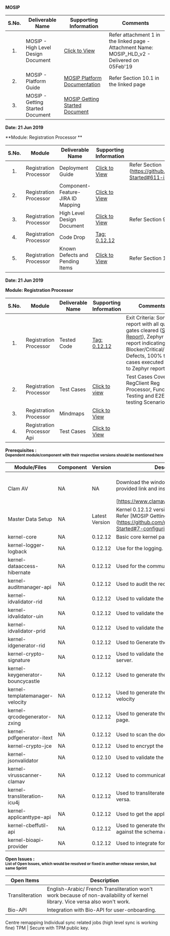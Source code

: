 
**MOSIP**

|**S.No.**| **Deliverable Name**| **Supporting Information**|**Comments**|
|:------:|-----|---|---|
|1.|MOSIP - High Level Design Document|[Click to View](Deliverables---Attachments)|Refer attachment 1 in the linked page - Attachment Name: MOSIP_HLD_v2 - Delivered on 05Feb'19|
|2.|MOSIP - Platform Guide|[MOSIP Platform Documentation](Platform-Documentation)|Refer Section 10.1 in the linked page|
|3.|MOSIP - Getting Started Document|[MOSIP Getting Started Document](https://github.com/mosip/mosip/wiki/Getting-Started)|


**Date: 21 Jun 2019**

**Module: Registration Processor **

|**S.No.**|**Module**|**Deliverable Name**| **Supporting Information**|**Comments**|
|:------:|-----|---|---|---|
|1.|Registration Processor|Deployment Guide| [Click to View](https://github.com/mosip/mosip/wiki/Getting-Started#8-mosip-deployment-)|Refer Section (https://github.com/mosip/mosip/wiki/Getting-Started#611-installation-of-activemq)|
|2.|Registration Processor|Component-Feature-JIRA ID Mapping|[Click to View](https://github.com/mosip/mosip/wiki/Component-Feature-ID-JIRA-ID-Mapping#10-registration-processor-)|
|3.|Registration Processor|High Level Design Document|[Click to View](https://github.com/mosip/mosip/wiki/Deliverables---Attachments)|Refer Section 9 in the linked page|
|4.|Registration Processor|Code Drop|[Tag: 0.12.12](https://github.com/mosip/mosip/releases/tag/0.12.12)||
|5.|Registration Processor|Known Defects and Pending Items|[Click to View](Deliverables---Attachments)|Refer Section 10 in the linked page|

**Date: 21 Jun 2019**

**Module: Registration Processor**

|**S.No.**|**Module**|**Deliverable Name**| **Supporting Information**|**Comments**|
|:------:|-----|---|---|---|
|1.|Registration Processor|Tested Code|[Tag: 0.12.12](https:/github.com/mosip/mosip/releases/tag/0.12.12)|Exit Criteria: Sonar report with all quality gates cleared ([Sonar Report](http://104.215.158.154:9000/dashboard?id=io.mosip.registrationprocessor%3Aregistration-processor)), Zephyr report indicating: No Blocker/Critical/Major Defects, 100% test cases executed (link to Zephyr report)| 
|2.|Registration Processor|Test Cases|[Click to view](https://mosipid.atlassian.net/projects/MOS?selectedItem=com.thed.zephyr.je__project-centric-view-tests-page&testsTab=test-cycles-tab)|Test Cases Covered RegClient Reg Processor, Functional Testing and E2E testing Scenario;s|
|3.|Registration Processor|Mindmaps|[Click to View](/mosip/mosip/tree/master/docs/testing/Registration%20Client/Mindmaps)|
|4.|Registration Processor Api|Test Cases|[Click to View](https://github.com/mosip/mosip/blob/master/docs/testing/Registration%20Client/Mindmaps/Reg_Client_NonBio_Integration_TestCases.xlsx)|

**Prerequisites : <br><sub>Dependent module/component with their respective versions should be mentioned here</sub></br>**  

|**Module/Files**|**Component**|**Version**|**Description (If any)**|
|-----|-------------|----------------|--------------|
|Clam AV |NA|NA|<br>Download the windows clam av antivirus by provided link and install the s\w.</br> <br>[https://www.clamav.net/downloads#otherversions]</br>|
|Master Data Setup |NA|Latest Version|Kernel 0.12.12 version of DB scripts can be used. Refer [MOSIP Getting Started doc.] (https://github.com/mosip/mosip/wiki/Getting-Started#7-configuring-mosip-).|
|kernel-core|NA|0.12.12|Basic core kernel packages.|
|kernel-logger-logback|NA|0.12.12|Use for the logging.|
|kernel-dataaccess-hibernate|NA|0.12.12|Used for the communicating to the DB.|
|kernel-auditmanager-api|NA|0.12.12|Used to audit the records into the DB|
|kernel-idvalidator-rid|NA|0.12.12|Used to validate the RID format.|
|kernel-idvalidator-uin|NA|0.12.12|Used to validate the UIN format|
|kernel-idvalidator-prid|NA|0.12.12|Used to validate the PRID format|
|kernel-idgenerator-rid|NA|0.12.12|Used to Generate the RID.|
|kernel-crypto-signature|NA|0.12.12|Used to validate the signature response from server.|
|kernel-keygenerator-bouncycastle|NA|0.12.12|Used to generate the key pair for AES -256.|
|kernel-templatemanager-velocity|NA|0.12.12|Used to generate the template manager using the velocity|
|kernel-qrcodegenerator-zxing|NA|0.12.12|Used to generate the QR code in acknowledgment page.|
|kernel-pdfgenerator-itext|NA|0.12.12|Used to scan the document in PDF format.|
|kernel-crypto-jce|NA|0.12.12|Used to encrypt the packet information|
|kernel-jsonvalidator|NA|0.12.10|Used to validate the JSON.|
|kernel-virusscanner-clamav|NA|0.12.12|Used to communicate to the Antivirus Clam AV|
|kernel-transliteration-icu4j|NA|0.12.12|Used to transliterate the Arabic to French and vice versa.|
|kernel-applicanttype-api|NA|0.12.12|Used to get the applicant types |
|kernel-cbeffutil-api|NA|0.12.12|Used to generate the CBEFF file and validate against the schema also.|
|kernel-bioapi-provider|NA|0.12.12|Used to integrate for the user-onboarding.|

**Open Issues : <br><sub>List of Open Issues, which would be resolved or fixed in another release version, but same Sprint</sub></br>**  

|Open Items|Description
|-----------------|----------------------
Transliteration|English-Arabic/ French Transliteration  won't work because of non-availability of kernel library. Vice versa also won't work.
Bio-API|Integration with Bio-API for user-onboarding.
Centre remapping
Individual sync related jobs (high level sync is working fine) 
TPM | Secure with TPM public key.  
